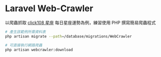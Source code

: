 # Laravel Web-Crawler

以爬蟲抓取 [click108 星座](http://astro.click108.com.tw/) 每日星座運勢為例，練習使用 PHP 撰寫簡易爬蟲程式

``` bash
# 產生該範例所需資料表
php artisan migrate --path=/database/migrations/WebCrawler

# 可直接執行網路爬蟲
php artisan webcrawler:download
```
